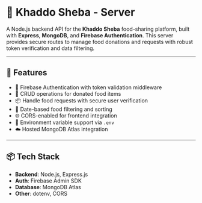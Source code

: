 # 🍱 Khaddo Sheba - Server

A Node.js backend API for the **Khaddo Sheba** food-sharing platform, built with **Express**, **MongoDB**, and **Firebase Authentication**. This server provides secure routes to manage food donations and requests with robust token verification and data filtering.

---

## 🚀 Features

- 🔐 Firebase Authentication with token validation middleware
- 🍛 CRUD operations for donated food items
- 📦 Handle food requests with secure user verification
- 📅 Date-based food filtering and sorting
- 🌐 CORS-enabled for frontend integration
- 📄 Environment variable support via `.env`
- ☁️ Hosted MongoDB Atlas integration

---

## 📦 Tech Stack

- **Backend**: Node.js, Express.js
- **Auth**: Firebase Admin SDK
- **Database**: MongoDB Atlas
- **Other**: dotenv, CORS
